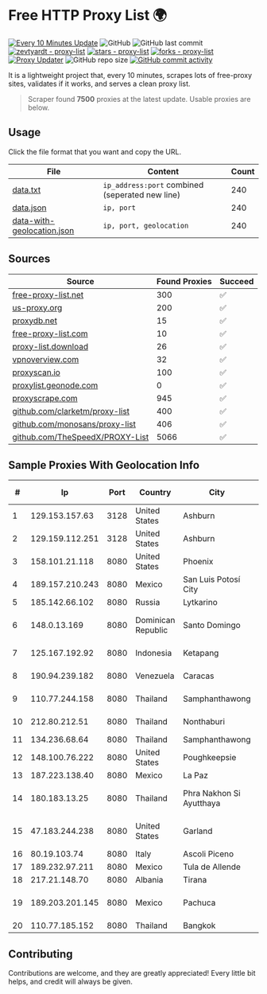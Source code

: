 
# Free HTTP Proxy List 🌍

[![Every 10 Minutes Update](https://github.com/mertguvencli/http-proxy-list/actions/workflows/main.yml/badge.svg?branch=main)](https://github.com/mertguvencli/http-proxy-list/actions/workflows/main.yml)
![GitHub](https://img.shields.io/github/license/mertguvencli/http-proxy-list)
![GitHub last commit](https://img.shields.io/github/last-commit/mertguvencli/http-proxy-list)
[![zevtyardt - proxy-list](https://img.shields.io/static/v1?label=zevtyardt&message=proxy-list&color=blue&logo=github)](https://github.com/zevtyardt/proxy-list "Go to GitHub repo")
[![stars - proxy-list](https://img.shields.io/github/stars/zevtyardt/proxy-list?style=social)](https://github.com/zevtyardt/proxy-list)
[![forks - proxy-list](https://img.shields.io/github/forks/zevtyardt/proxy-list?style=social)](https://github.com/zevtyardt/proxy-list)
[![Proxy Updater](https://github.com/zevtyardt/proxy-list/workflows/Proxy%20Updater/badge.svg)](https://github.com/zevtyardt/proxy-list/actions?query=workflow:"Proxy+Updater")
![GitHub repo size](https://img.shields.io/github/repo-size/zevtyardt/proxy-list)
[![GitHub commit activity](https://img.shields.io/github/commit-activity/m/zevtyardt/proxy-list?logo=commits)](https://github.com/zevtyardt/proxy-list/commits/main)

It is a lightweight project that, every 10 minutes, scrapes lots of free-proxy sites, validates if it works, and serves a clean proxy list.

> Scraper found **7500** proxies at the latest update. Usable proxies are below.

## Usage

Click the file format that you want and copy the URL.

|File|Content|Count|
|----|-------|-----|
|[data.txt](https://raw.githubusercontent.com/mertguvencli/http-proxy-list/main/proxy-list/data.txt)|`ip_address:port` combined (seperated new line)|240|
|[data.json](https://raw.githubusercontent.com/mertguvencli/http-proxy-list/main/proxy-list/data.json)|`ip, port`|240|
|[data-with-geolocation.json](https://raw.githubusercontent.com/mertguvencli/http-proxy-list/main/proxy-list/data-with-geolocation.json)|`ip, port, geolocation`|240|

## Sources

|Source|Found Proxies|Succeed|
|------|-------------|-------|
|[free-proxy-list.net](https://free-proxy-list.net)|300|✅|
|[us-proxy.org](https://www.us-proxy.org)|200|✅|
|[proxydb.net](http://proxydb.net)|15|✅|
|[free-proxy-list.com](https://free-proxy-list.com/?page=&port=&type%5B%5D=http&type%5B%5D=https&up_time=0&search=Search)|10|✅|
|[proxy-list.download](https://www.proxy-list.download/HTTP)|26|✅|
|[vpnoverview.com](https://vpnoverview.com/privacy/anonymous-browsing/free-proxy-servers)|32|✅|
|[proxyscan.io](https://www.proxyscan.io)|100|✅|
|[proxylist.geonode.com](https://proxylist.geonode.com/api/proxy-list?limit=300&page=1&sort_by=lastChecked&sort_type=desc&protocols=http,https)|0|✅|
|[proxyscrape.com](https://api.proxyscrape.com/v2/?request=displayproxies&protocol=http&timeout=10000&country=all&ssl=all&anonymity=all)|945|✅|
|[github.com/clarketm/proxy-list](https://raw.githubusercontent.com/clarketm/proxy-list/master/proxy-list-raw.txt)|400|✅|
|[github.com/monosans/proxy-list](https://raw.githubusercontent.com/monosans/proxy-list/main/proxies/http.txt)|406|✅|
|[github.com/TheSpeedX/PROXY-List](https://raw.githubusercontent.com/TheSpeedX/PROXY-List/master/http.txt)|5066|✅|


## Sample Proxies With Geolocation Info

|#|Ip|Port|Country|City|Internet Service Provider|
|-|--|----|-------|----|-------------------------|
|1|129.153.157.63|3128|United States|Ashburn|Oracle Corporation|
|2|129.159.112.251|3128|United States|Ashburn|Oracle Corporation|
|3|158.101.21.118|8080|United States|Phoenix|Oracle Corporation|
|4|189.157.210.243|8080|Mexico|San Luis Potosí City|Uninet S.A. de C.V|
|5|185.142.66.102|8080|Russia|Lytkarino|Wellcom-l ISP|
|6|148.0.13.169|8080|Dominican Republic|Santo Domingo|Compañía Dominicana de Teléfonos S. A.|
|7|125.167.192.92|8080|Indonesia|Ketapang|PT. TELKOM INDONESIA|
|8|190.94.239.182|8080|Venezuela|Caracas|IFX Networks Venezuela C.A.|
|9|110.77.244.158|8080|Thailand|Samphanthawong|CAT Telecom Public Company Limited|
|10|212.80.212.51|8080|Thailand|Nonthaburi|CAT Telecom Public Company Limited|
|11|134.236.68.64|8080|Thailand|Samphanthawong|CAT-BB|
|12|148.100.76.222|8080|United States|Poughkeepsie|Marist College|
|13|187.223.138.40|8080|Mexico|La Paz|Uninet S.A. de C.V.|
|14|180.183.13.25|8080|Thailand|Phra Nakhon Si Ayutthaya|Triple T Broadband Public Company Limited|
|15|47.183.244.238|8080|United States|Garland|Frontier Communications Solutions|
|16|80.19.103.74|8080|Italy|Ascoli Piceno|Telecom Italia S.p.A.|
|17|189.232.97.211|8080|Mexico|Tula de Allende|Uninet S.A. de C.V.|
|18|217.21.148.70|8080|Albania|Tirana|Nisatel LTD|
|19|189.203.201.145|8080|Mexico|Pachuca|Total Play Telecomunicaciones SA De CV|
|20|110.77.185.152|8080|Thailand|Bangkok|CAT-BB|



## Contributing

Contributions are welcome, and they are greatly appreciated! Every
little bit helps, and credit will always be given.

